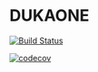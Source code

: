 # DUKAONE

[![Build Status](https://travis-ci.com/kilonzi/dukaone.svg?branch=main)](undefined)

[![codecov](https://codecov.io/gh/kilonzi/dukaone/branch/main/graph/badge.svg?token=09KS2ERQ9O)](undefined)